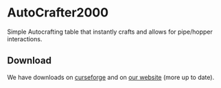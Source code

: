 AutoCrafter2000
===============

Simple Autocrafting table that instantly crafts and allows for pipe/hopper interactions.

Download
--------

We have downloads on [curseforge](http://minecraft.curseforge.com/mc-mods/223204-autocrafter2000) and on [our website](http://doubledoordev.net/) (more up to date).